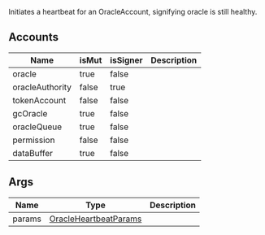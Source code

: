 Initiates a heartbeat for an OracleAccount, signifying oracle is still healthy.

## Accounts

| Name            | isMut | isSigner | Description |
| --------------- | ----- | -------- | ----------- |
| oracle          | true  | false    |             |
| oracleAuthority | false | true     |             |
| tokenAccount    | false | false    |             |
| gcOracle        | true  | false    |             |
| oracleQueue     | true  | false    |             |
| permission      | false | false    |             |
| dataBuffer      | true  | false    |             |

## Args

| Name   | Type                                                             | Description |
| ------ | ---------------------------------------------------------------- | ----------- |
| params | [OracleHeartbeatParams](/solana/idl/types/oracleheartbeatparams) |             |

